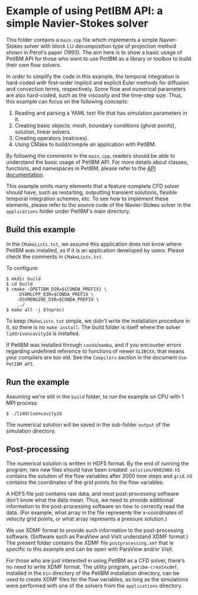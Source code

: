 # Example of using PetIBM API: a simple Navier-Stokes solver

This folder contains a `main.cpp` file which implements a simple Navier-Stokes solver with block LU decomposition type of projection method shown in Perot's paper (1993).
The aim here is to show a basic usage of PetIBM API for those who want to use PetIBM as a library or toolbox to build their own flow solvers.

In order to simplify the code in this example, the temporal integration is hard-coded with first-order implicit and explicit Euler methods for diffusion and convection terms, respectively.
Some flow and numerical parameters are also hard-coded, such as the viscosity and the time-step size.
Thus, this example can focus on the following concepts:

1. Reading and parsing a YAML text file that has simulation parameters in it.
2. Creating basic objects: mesh, boundary conditions (ghost points), solution, linear solvers.
3. Creating operators (matrices).
4. Using CMake to build/compile an application with PetIBM.

By following the comments in the `main.cpp`, readers should be able to understand the basic usage of PetIBM API.
For more details about classes, functions, and namespaces in PetIBM, please refer to the [API documentation](https://barbagroup.github.io/PetIBM/modules.html).

This example omits many elements that a feature-complete CFD solver should have, such as restarting, outputting transient solutions, flexible temporal integration schemes, etc.
To see how to implement these elements, please refer to the source code of the Navier-Stokes solver in the `applications` folder under PetIBM's main directory.

## Build this example

In the `CMakeLists.txt`, we assume this application does not know where PetIBM was installed, as if it is an application developed by users. Please check the comments in `CMakeLists.txt`.

To configure:

```shell
$ mkdir build
$ cd build
$ cmake -DPETIBM_DIR=${CONDA_PREFIX} \
    -DYAMLCPP_DIR=$CONDA_PREFIX \
    -DSYMENGINE_DIR=$CONDA_PREFIX \
    ../
$ make all -j $(nproc)
```

To keep `CMakeLists.txt` simple, we didn't write the installation procedure in it, so there is no `make install`.
The build folder is itself where the solver `liddrivencavity2d` is installed.

If PetIBM was installed through `conda`/`mamba`, and if you encounter errors regarding undefined reference to functions of newer `GLIBCXX`, that means your compilers are too old.
See the `Compilers` section in the document `Use PetIBM API`.

## Run the example

Assuming we're still in the `build` folder, to run the example on CPU with 1 MPI process:

```shell
$ ./liddrivencavity2d
```

The numerical solution will be saved in the sub-folder `output` of the simulation directory.

## Post-processing

The numerical solution is written in HDF5 format.
By the end of running the program, two new files should have been created: `solution/0002000.h5` contains the solution of the flow variables after 2000 time steps and `grid.h5` contains the coordinates of the grid points for the flow variables.

A HDF5 file just contains raw data, and most post-processing software don't know what the data mean.
Thus, we need to provide additional information to the post-processing software on how to correctly read the data.
(For example, what array in the file represents the x-coordinates of velocity grid points, or what array represents a pressure solution.)

We use XDMF format to provide such information to the post-processing software.
(Software such as ParaView and VisIt understand XDMF format.)
The present folder contains the XDMF file `postprocessing.xmf` that is specific to this example and can be open with ParaView and/or VisIt.

For those who are just interested in using PetIBM as a CFD solver, there's no need to write XDMF format.
The utility program, `petibm-createxdmf`, installed in the `bin` directory of the PetIBM installation directory, can be used to create XDMF files for the flow variables, as long as the simulations were performed with one of the solvers from the `applications` directory.
